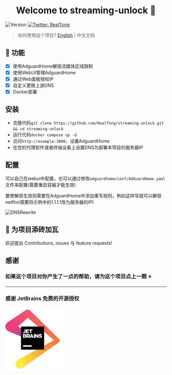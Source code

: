 <h1 align="center">Welcome to streaming-unlock 👋</h1>
<p>
  <img alt="Version" src="https://img.shields.io/badge/version-1.0.0-blue.svg?cacheSeconds=2592000" />
  <a href="https://twitter.com/RealTong_run" target="_blank">
    <img alt="Twitter: RealTong" src="https://img.shields.io/twitter/follow/RealTong.svg?style=social" />
  </a>
</p>

> 如何使用这个项目?
[English](README.md) | 中文文档


## 🌟 功能

- [x] 使用AdguardHome解锁流媒体区域限制
- [x] 使用WebUI管理AdguardHome
- [x] 通过Web面板授权IP
- [x] 自定义更换上游DNS
- [x] Docker部署

## 安装
* 克隆代码`git clone https://github.com/RealTong/streaming-unlock.git && cd streaming-unlock`
* 运行代码`docker compose up -d`
* 访问`http://example:3000`，设置AdguardHome
* 在您的代理软件或者终端设备上设置DNS为部署本项目的服务器IP

## 配置
可以自己在webui中配置，也可以通过修改`adguardhome/conf/AdGuardHome.yaml`文件来配置(需要重启容器才能生效)

要使解锁生效则需要在AdguardHome中添加重写规则，例如这样写就可以解锁netflix(需要将示例中的1.1.1.1改为服务器的IP)

![DNSRewrite](dnsrewrite.png?raw=true)


## 🤝 为项目添砖加瓦
欢迎提出 Contributions, issues 与 feature requests!

## 感谢

### 如果这个项目对你产生了一点的帮助，请为这个项目点上一颗 ⭐️
<hr/>

### 感谢 JetBrains 免费的开源授权

<a href="https://www.jetbrains.com/" target="_blank">
<img src="jetbrains.png" height="200"/></a>